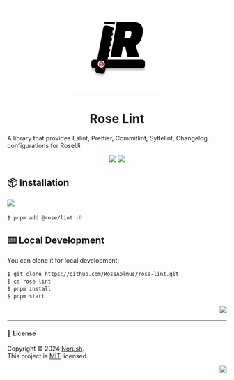<a name="readme-top"></a>

<div align="center">
<p align="center">
    <a target="_blank" href="https://github.com/RoseAplmus/rose-lint.git">
        <img alint="center" height="200" src="./assets/RoseLintLogo.svg">
    </a>
</p>

<h1>Rose Lint</h1>
<p align="left">
A library that provides Eslint, Prettier, Commitlint, Sytlelint, Changelog configurations for RoseUi
</p>

<!-- PKC GROUP -->

[![][rspack-shield]][rspack-link] [![][pnpm-shield]][pnpm-link]

</div>

## 📦 Installation

[![][pnpm-shield]][pnpm-link]

```bash
$ pnpm add @rose/lint -D
```

## ⌨️ Local Development

You can clone it for local development:

```bash
$ git clone https://github.com/RoseAplmus/rose-lint.git
$ cd rose-lint
$ pnpm install
$ pnpm start
```

<div align="right">

[![][back-to-top]](#readme-top)

</div>

---

#### 📝 License

Copyright © 2024 [Norush][profile-link]. <br />
This project is [MIT](./LICENSE) licensed.

<div align="right">

[![][back-to-top]](#readme-top)

</div>

<!-- LINK GROUP -->

[back-to-top]: https://img.shields.io/badge/back_to_top-%E2%AC%86-25c2a0?style=for-the-badge&logoColor=green
[pnpm-link]: https://pnpm.io/
[pnpm-shield]: https://img.shields.io/badge/pnpm-v9.14.0-brightgreen?style=for-the-badge&logo=pnpm&label=pnpm&labelColor=block&color=f69220
[rspack-link]: https://rspack.dev/zh/index
[rspack-shield]: https://img.shields.io/badge/rspack-V1.0.0-brightgreen?style=for-the-badge&logo=rspack&label=Rspack&labelColor=block&color=ffc920
[profile-link]: https://github.com/Alicehhhmm
